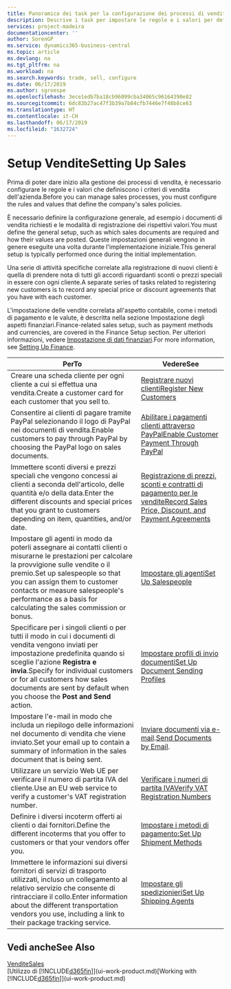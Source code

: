 ```yaml
---
title: Panoramica dei task per la configurazione dei processi di vendita | Documenti Microsoft
description: Descrive i task per impostare le regole e i valori per definire i criteri e processi di vendita.
services: project-madeira
documentationcenter: ''
author: SorenGP
ms.service: dynamics365-business-central
ms.topic: article
ms.devlang: na
ms.tgt_pltfrm: na
ms.workload: na
ms.search.keywords: trade, sell, configure
ms.date: 06/17/2019
ms.author: sgroespe
ms.openlocfilehash: 3ece1edb7ba18cb96099cba34065c96164390e82
ms.sourcegitcommit: 6dc83b27ac47f3b39a7b84cfb7446e7f48b8ce63
ms.translationtype: HT
ms.contentlocale: it-CH
ms.lasthandoff: 06/17/2019
ms.locfileid: "1632724"
---
```

# <a name="setting-up-sales"></a><span data-ttu-id="dca4a-103">Setup Vendite</span><span class="sxs-lookup"><span data-stu-id="dca4a-103">Setting Up Sales</span></span>
<span data-ttu-id="dca4a-104">Prima di poter dare inizio alla gestione dei processi di vendita, è necessario configurare le regole e i valori che definiscono i criteri di vendita dell'azienda.</span><span class="sxs-lookup"><span data-stu-id="dca4a-104">Before you can manage sales processes, you must configure the rules and values that define the company's sales policies.</span></span>

<span data-ttu-id="dca4a-105">È necessario definire la configurazione generale, ad esempio i documenti di vendita richiesti e le modalità di registrazione dei rispettivi valori.</span><span class="sxs-lookup"><span data-stu-id="dca4a-105">You must define the general setup, such as which sales documents are required and how their values are posted.</span></span> <span data-ttu-id="dca4a-106">Queste impostazioni generali vengono in genere eseguite una volta durante l'implementazione iniziale.</span><span class="sxs-lookup"><span data-stu-id="dca4a-106">This general setup is typically performed once during the initial implementation.</span></span>

<span data-ttu-id="dca4a-107">Una serie di attività specifiche correlate alla registrazione di nuovi clienti è quella di prendere nota di tutti gli accordi riguardanti sconti o prezzi speciali in essere con ogni cliente.</span><span class="sxs-lookup"><span data-stu-id="dca4a-107">A separate series of tasks related to registering new customers is to record any special price or discount agreements that you have with each customer.</span></span>

<span data-ttu-id="dca4a-108">L'impostazione delle vendite correlata all'aspetto contabile, come i metodi di pagamento e le valute, è descritta nella sezione Impostazione degli aspetti finanziari.</span><span class="sxs-lookup"><span data-stu-id="dca4a-108">Finance-related sales setup, such as payment methods and currencies, are covered in the Finance Setup section.</span></span> <span data-ttu-id="dca4a-109">Per ulteriori informazioni, vedere [Impostazione di dati finanziari](finance-setup-finance.md).</span><span class="sxs-lookup"><span data-stu-id="dca4a-109">For more information, see [Setting Up Finance](finance-setup-finance.md).</span></span>

| <span data-ttu-id="dca4a-110">Per</span><span class="sxs-lookup"><span data-stu-id="dca4a-110">To</span></span> | <span data-ttu-id="dca4a-111">Vedere</span><span class="sxs-lookup"><span data-stu-id="dca4a-111">See</span></span> |
| --- | --- |
| <span data-ttu-id="dca4a-112">Creare una scheda cliente per ogni cliente a cui si effettua una vendita.</span><span class="sxs-lookup"><span data-stu-id="dca4a-112">Create a customer card for each customer that you sell to.</span></span> |[<span data-ttu-id="dca4a-113">Registrare nuovi clienti</span><span class="sxs-lookup"><span data-stu-id="dca4a-113">Register New Customers</span></span>](sales-how-register-new-customers.md) |
| <span data-ttu-id="dca4a-114">Consentire ai clienti di pagare tramite PayPal selezionando il logo di PayPal nei documenti di vendita.</span><span class="sxs-lookup"><span data-stu-id="dca4a-114">Enable customers to pay through PayPal by choosing the PayPal logo on sales documents.</span></span> |[<span data-ttu-id="dca4a-115">Abilitare i pagamenti clienti attraverso PayPal</span><span class="sxs-lookup"><span data-stu-id="dca4a-115">Enable Customer Payment Through PayPal</span></span>](sales-how-enable-payment-service-extensions.md) |
| <span data-ttu-id="dca4a-116">Immettere sconti diversi e prezzi speciali che vengono concessi ai clienti a seconda dell'articolo, delle quantità e/o della data.</span><span class="sxs-lookup"><span data-stu-id="dca4a-116">Enter the different discounts and special prices that you grant to customers depending on item, quantities, and/or date.</span></span> |[<span data-ttu-id="dca4a-117">Registrazione di prezzi, sconti e contratti di pagamento per le vendite</span><span class="sxs-lookup"><span data-stu-id="dca4a-117">Record Sales Price, Discount, and Payment Agreements</span></span>](sales-how-record-sales-price-discount-payment-agreements.md) |
| <span data-ttu-id="dca4a-118">Impostare gli agenti in modo da poterli assegnare ai contatti clienti o misurarne le prestazioni per calcolare la provvigione sulle vendite o il premio.</span><span class="sxs-lookup"><span data-stu-id="dca4a-118">Set up salespeople so that you can assign them to customer contacts or measure salespeople's performance as a basis for calculating the sales commission or bonus.</span></span> |[<span data-ttu-id="dca4a-119">Impostare gli agenti</span><span class="sxs-lookup"><span data-stu-id="dca4a-119">Set Up Salespeople</span></span>](sales-how-setup-salespeople.md) |
| <span data-ttu-id="dca4a-120">Specificare per i singoli clienti o per tutti il modo in cui i documenti di vendita vengono inviati per impostazione predefinita quando si sceglie l'azione **Registra e invia**.</span><span class="sxs-lookup"><span data-stu-id="dca4a-120">Specify for individual customers or for all customers how sales documents are sent by default when you choose the **Post and Send** action.</span></span> |[<span data-ttu-id="dca4a-121">Impostare profili di invio documenti</span><span class="sxs-lookup"><span data-stu-id="dca4a-121">Set Up Document Sending Profiles</span></span>](sales-how-setup-document-send-profiles.md) |
| <span data-ttu-id="dca4a-122">Impostare l'e-mail in modo che includa un riepilogo delle informazioni nel documento di vendita che viene inviato.</span><span class="sxs-lookup"><span data-stu-id="dca4a-122">Set your email up to contain a summary of information in the sales document that is being sent.</span></span> |<span data-ttu-id="dca4a-123">[Inviare documenti via e-mail](ui-how-send-documents-email.md).</span><span class="sxs-lookup"><span data-stu-id="dca4a-123">[Send Documents by Email](ui-how-send-documents-email.md).</span></span> |
|<span data-ttu-id="dca4a-124">Utilizzare un servizio Web UE per verificare il numero di partita IVA del cliente.</span><span class="sxs-lookup"><span data-stu-id="dca4a-124">Use an EU web service to verify a customer's VAT registration number.</span></span>|[<span data-ttu-id="dca4a-125">Verificare i numeri di partita IVA</span><span class="sxs-lookup"><span data-stu-id="dca4a-125">Verify VAT Registration Numbers</span></span>](finance-setup-vat.md)|
|<span data-ttu-id="dca4a-126">Definire i diversi incoterm offerti ai clienti o dai fornitori.</span><span class="sxs-lookup"><span data-stu-id="dca4a-126">Define the different incoterms that you offer to customers or that your vendors offer you.</span></span>|[<span data-ttu-id="dca4a-127">Impostare i metodi di pagamento:</span><span class="sxs-lookup"><span data-stu-id="dca4a-127">Set Up Shipment Methods</span></span>](sales-how-set-up-shipment-methods.md)|
|<span data-ttu-id="dca4a-128">Immettere le informazioni sui diversi fornitori di servizi di trasporto utilizzati, incluso un collegamento al relativo servizio che consente di rintracciare il collo.</span><span class="sxs-lookup"><span data-stu-id="dca4a-128">Enter information about the different transportation vendors you use, including a link to their package tracking service.</span></span>|[<span data-ttu-id="dca4a-129">Impostare gli spedizionieri</span><span class="sxs-lookup"><span data-stu-id="dca4a-129">Set Up Shipping Agents</span></span>](sales-how-to-set-up-shipping-agents.md)|

## <a name="see-also"></a><span data-ttu-id="dca4a-130">Vedi anche</span><span class="sxs-lookup"><span data-stu-id="dca4a-130">See Also</span></span>
[<span data-ttu-id="dca4a-131">Vendite</span><span class="sxs-lookup"><span data-stu-id="dca4a-131">Sales</span></span>](sales-manage-sales.md)  
<span data-ttu-id="dca4a-132">[Utilizzo di [!INCLUDE[d365fin](includes/d365fin_md.md)]](ui-work-product.md)</span><span class="sxs-lookup"><span data-stu-id="dca4a-132">[Working with [!INCLUDE[d365fin](includes/d365fin_md.md)]](ui-work-product.md)</span></span>
